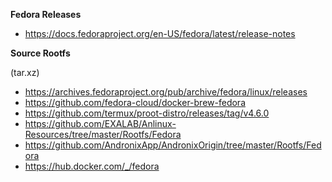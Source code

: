 <b>Fedora Releases</b>
- https://docs.fedoraproject.org/en-US/fedora/latest/release-notes

<b>Source Rootfs</b>

(tar.xz)</br>
- https://archives.fedoraproject.org/pub/archive/fedora/linux/releases
- https://github.com/fedora-cloud/docker-brew-fedora
- https://github.com/termux/proot-distro/releases/tag/v4.6.0
- https://github.com/EXALAB/Anlinux-Resources/tree/master/Rootfs/Fedora
- https://github.com/AndronixApp/AndronixOrigin/tree/master/Rootfs/Fedora
- https://hub.docker.com/_/fedora
